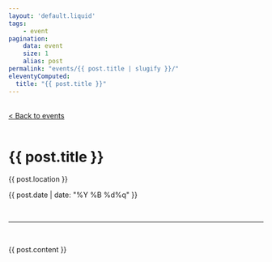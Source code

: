 ```yaml
---
layout: 'default.liquid'
tags:
    - event
pagination:
    data: event
    size: 1
    alias: post
permalink: "events/{{ post.title | slugify }}/"
eleventyComputed:
  title: "{{ post.title }}"
---
```


<div>
 <br />
 <a class="medium" href="/events">< Back to events</a>
 <br />
 <br />
 <div class="reading-width">
  <h1>{{ post.title }}</h1>
  <p class="medium">{{ post.location }}</p>
  <p class="gray medium">{{ post.date | date: "%Y %B %d%q" }}</p>

  <br />
  <hr />
  <br />

  {{ post.content }}
 </div>
</div>

